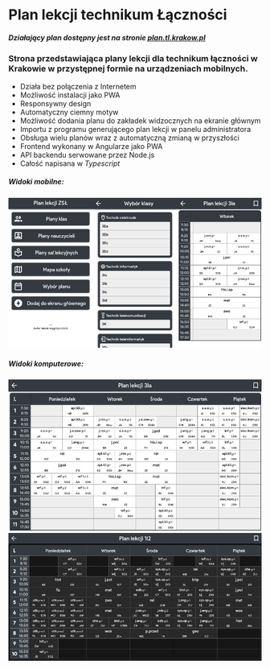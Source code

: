 # Plan lekcji technikum Łączności
##### Działający plan dostępny jest na stronie [plan.tl.krakow.pl](https://plan.tl.krakow.pl)

### Strona przedstawiająca plany lekcji dla technikum łączności w Krakowie w przystępnej formie na urządzeniach mobilnych.

* Działa bez połączenia z Internetem
* Możliwość instalacji jako PWA
* Responsywny design
* Automatyczny ciemny motyw
* Możliwość dodania planu do zakładek widzocznych na ekranie głównym
* Importu z programu generującego plan lekcji w panelu administratora
* Obsługa wielu planów wraz z automatyczną zmianą w przyszłości
* Frontend wykonany w Angularze jako PWA
* API backendu serwowane przez Node.js
* Całość napisana w _Typescript_

##### Widoki mobilne:
![Zrzut z telefonu](/readme-images/mobile.png)
##### Widoki komputerowe:
![Zrzut z komputera](/readme-images/desktop.png)
![Zrzut z komputera](/readme-images/desktop-dark.png)
